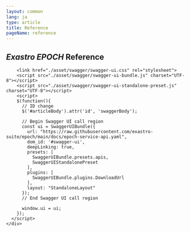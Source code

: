 ```yaml
---
layout: common
lang: ja
type: article
title: Reference
pageName: reference
---
```

<section>
    <div class="sectionInner">
        <h2><em>Exastro EPOCH</em> Reference</h2>
        <div id="swagger-ui"></div>
        
        <link href="./asset/swagger/swagger-ui.css" rel="stylesheet">
        <script src="./asset/swagger/swagger-ui-bundle.js" charset="UTF-8"></script>
        <script src="./asset/swagger/swagger-ui-standalone-preset.js" charset="UTF-8"></script>
        <script>
        $(function(){
          // ID change
          $('#articleBody').attr('id', 'swaggerBody');
        
          // Begin Swagger UI call region
          const ui = SwaggerUIBundle({
            url: "https://raw.githubusercontent.com/exastro-suite/epoch/main/docs/epoch-service-api.yaml",
            dom_id: '#swagger-ui',
            deepLinking: true,
            presets: [
              SwaggerUIBundle.presets.apis,
              SwaggerUIStandalonePreset
            ],
            plugins: [
              SwaggerUIBundle.plugins.DownloadUrl
            ],
            layout: "StandaloneLayout"
          });
          // End Swagger UI call region

          window.ui = ui;
        });
      </script>
    </div>
</section>